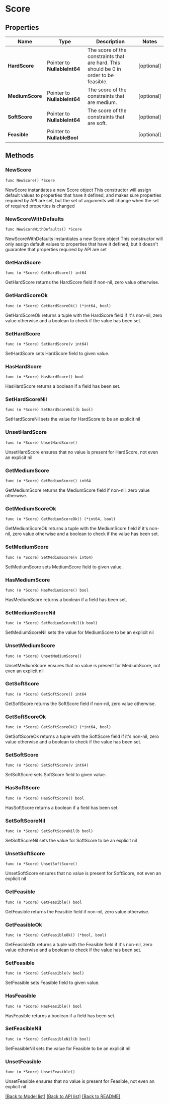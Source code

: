 # Score

## Properties

Name | Type | Description | Notes
------------ | ------------- | ------------- | -------------
**HardScore** | Pointer to **NullableInt64** | The score of the constraints that are hard. This should be 0 in order to be feasible. | [optional] 
**MediumScore** | Pointer to **NullableInt64** | The score of the constraints that are medium. | [optional] 
**SoftScore** | Pointer to **NullableInt64** | The score of the constraints that are soft. | [optional] 
**Feasible** | Pointer to **NullableBool** |  | [optional] 

## Methods

### NewScore

`func NewScore() *Score`

NewScore instantiates a new Score object
This constructor will assign default values to properties that have it defined,
and makes sure properties required by API are set, but the set of arguments
will change when the set of required properties is changed

### NewScoreWithDefaults

`func NewScoreWithDefaults() *Score`

NewScoreWithDefaults instantiates a new Score object
This constructor will only assign default values to properties that have it defined,
but it doesn't guarantee that properties required by API are set

### GetHardScore

`func (o *Score) GetHardScore() int64`

GetHardScore returns the HardScore field if non-nil, zero value otherwise.

### GetHardScoreOk

`func (o *Score) GetHardScoreOk() (*int64, bool)`

GetHardScoreOk returns a tuple with the HardScore field if it's non-nil, zero value otherwise
and a boolean to check if the value has been set.

### SetHardScore

`func (o *Score) SetHardScore(v int64)`

SetHardScore sets HardScore field to given value.

### HasHardScore

`func (o *Score) HasHardScore() bool`

HasHardScore returns a boolean if a field has been set.

### SetHardScoreNil

`func (o *Score) SetHardScoreNil(b bool)`

 SetHardScoreNil sets the value for HardScore to be an explicit nil

### UnsetHardScore
`func (o *Score) UnsetHardScore()`

UnsetHardScore ensures that no value is present for HardScore, not even an explicit nil
### GetMediumScore

`func (o *Score) GetMediumScore() int64`

GetMediumScore returns the MediumScore field if non-nil, zero value otherwise.

### GetMediumScoreOk

`func (o *Score) GetMediumScoreOk() (*int64, bool)`

GetMediumScoreOk returns a tuple with the MediumScore field if it's non-nil, zero value otherwise
and a boolean to check if the value has been set.

### SetMediumScore

`func (o *Score) SetMediumScore(v int64)`

SetMediumScore sets MediumScore field to given value.

### HasMediumScore

`func (o *Score) HasMediumScore() bool`

HasMediumScore returns a boolean if a field has been set.

### SetMediumScoreNil

`func (o *Score) SetMediumScoreNil(b bool)`

 SetMediumScoreNil sets the value for MediumScore to be an explicit nil

### UnsetMediumScore
`func (o *Score) UnsetMediumScore()`

UnsetMediumScore ensures that no value is present for MediumScore, not even an explicit nil
### GetSoftScore

`func (o *Score) GetSoftScore() int64`

GetSoftScore returns the SoftScore field if non-nil, zero value otherwise.

### GetSoftScoreOk

`func (o *Score) GetSoftScoreOk() (*int64, bool)`

GetSoftScoreOk returns a tuple with the SoftScore field if it's non-nil, zero value otherwise
and a boolean to check if the value has been set.

### SetSoftScore

`func (o *Score) SetSoftScore(v int64)`

SetSoftScore sets SoftScore field to given value.

### HasSoftScore

`func (o *Score) HasSoftScore() bool`

HasSoftScore returns a boolean if a field has been set.

### SetSoftScoreNil

`func (o *Score) SetSoftScoreNil(b bool)`

 SetSoftScoreNil sets the value for SoftScore to be an explicit nil

### UnsetSoftScore
`func (o *Score) UnsetSoftScore()`

UnsetSoftScore ensures that no value is present for SoftScore, not even an explicit nil
### GetFeasible

`func (o *Score) GetFeasible() bool`

GetFeasible returns the Feasible field if non-nil, zero value otherwise.

### GetFeasibleOk

`func (o *Score) GetFeasibleOk() (*bool, bool)`

GetFeasibleOk returns a tuple with the Feasible field if it's non-nil, zero value otherwise
and a boolean to check if the value has been set.

### SetFeasible

`func (o *Score) SetFeasible(v bool)`

SetFeasible sets Feasible field to given value.

### HasFeasible

`func (o *Score) HasFeasible() bool`

HasFeasible returns a boolean if a field has been set.

### SetFeasibleNil

`func (o *Score) SetFeasibleNil(b bool)`

 SetFeasibleNil sets the value for Feasible to be an explicit nil

### UnsetFeasible
`func (o *Score) UnsetFeasible()`

UnsetFeasible ensures that no value is present for Feasible, not even an explicit nil

[[Back to Model list]](../README.md#documentation-for-models) [[Back to API list]](../README.md#documentation-for-api-endpoints) [[Back to README]](../README.md)


